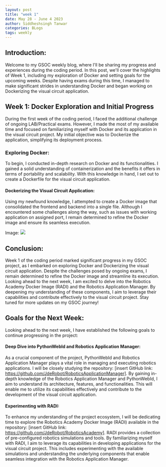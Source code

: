 ```yaml
---
layout: post
title: "week 1"
date: May 28 - June 4 2023
author: Siddheshsingh Tanwar
categories: BLogs
tags: weekly
---
```


## Introduction:
Welcome to my GSOC weekly blog, where I'll be sharing my progress and experiences during the coding period. In this post, we'll cover the highlights of Week 1, including my exploration of Docker and setting goals for the upcoming weeks. Despite having exams during this time, I managed to make significant strides in understanding Docker and began working on Dockerizing the visual circuit application.

## Week 1: Docker Exploration and Initial Progress
During the first week of the coding period, I faced the additional challenge of ongoing LAB/Practical exams. However, I made the most of my available time and focused on familiarizing myself with Docker and its application in the visual circuit project. My initial objective was to Dockerize the application, simplifying its deployment process.

### Exploring Docker:
To begin, I conducted in-depth research on Docker and its functionalities. I gained a solid understanding of containerization and the benefits it offers in terms of portability and scalability. With this knowledge in hand, I set out to create a Dockerfile for the visual circuit application.

#### Dockerizing the Visual Circuit Application:
Using my newfound knowledge, I attempted to create a Docker image that consolidated the frontend and backend into a single file. Although I encountered some challenges along the way, such as issues with working application on assigned port, I remain determined to refine the Docker image and ensure its seamless execution.

Image: 
![](https://hackmd.io/_uploads/HJzwbHyvn.png)


## Conclusion:
Week 1 of the coding period marked significant progress in my GSOC project, as I embarked on exploring Docker and Dockerizing the visual circuit application. Despite the challenges posed by ongoing exams, I remain determined to refine the Docker image and streamline its execution. Looking ahead to the next week, I am excited to delve into the Robotics Academy Docker Image (RADI) and the Robotics Application Manager. By deepening my understanding of these components, I aim to leverage their capabilities and contribute effectively to the visual circuit project. Stay tuned for more updates on my GSOC journey!

## Goals for the Next Week:
Looking ahead to the next week, I have established the following goals to continue progressing in the project:

#### Deep Dive into PythonWebId and Robotics Application Manager:
As a crucial component of the project, PythonWebId and Robotics Application Manager plays a vital role in managing and executing robotics applications. I will be closely studying the repository: [insert GitHub link: https://github.com/JdeRobot/RoboticsApplicationManager]. By gaining in-depth knowledge of the Robotics Application Manager and PythonWebId, I aim to understand its architecture, features, and functionalities. This will enable me to utilize its capabilities effectively and contribute to the development of the visual circuit application.

#### Experimenting with RADI:
To enhance my understanding of the project ecosystem, I will be dedicating time to explore the Robotics Academy Docker Image (RADI) available in the repository: [insert GitHub link: https://github.com/JdeRobot/RoboticsAcademy]. RADI provides a collection of pre-configured robotics simulations and tools. By familiarizing myself with RADI, I aim to leverage its capabilities in developing applications for the visual circuit project. This includes experimenting with the available simulations and understanding the underlying components that enable seamless integration with the Robotics Application Manager.
